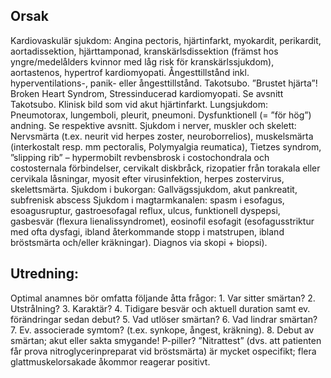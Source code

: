 ## Orsak

Kardiovaskulär sjukdom: Angina pectoris, hjärtinfarkt, myokardit, perikardit, aortadissektion, hjärttamponad, kranskärlsdissektion (främst hos yngre/medelålders kvinnor med låg risk för kranskärlssjukdom), aortastenos, hypertrof kardiomyopati.
Ångesttillstånd inkl. hyperventilations-, panik- eller ångesttillstånd.
Takotsubo. ”Brustet hjärta”! Broken Heart Syndrom, Stressinducerad kardiomyopati. Se avsnitt Takotsubo. Klinisk bild som vid akut hjärtinfarkt.
Lungsjukdom: Pneumotorax, lungemboli, pleurit, pneumoni. Dysfunktionell (= ”för hög”) andning. Se respektive avsnitt.
Sjukdom i nerver, muskler och skelett: Nervsmärta (t.ex. neurit vid herpes zoster, neuroborrelios), muskelsmärta (interkostalt resp. mm pectoralis, Polymyalgia reumatica), Tietzes syndrom, ”slipping rib” – hypermobilt revbensbrosk i costochondrala och costosternala förbindelser, cervikalt diskbråck, rizopatier från torakala eller cervikala låsningar, myosit efter virusinfektion, herpes zostervirus, skelettsmärta.
Sjukdom i bukorgan: Gallvägssjukdom, akut pankreatit, subfrenisk abscess
Sjukdom i magtarmkanalen: spasm i esofagus, esoagusruptur, gastroesofagal reflux, ulcus, funktionell dyspepsi, gasbesvär (flexura lienalissyndromet), eosinofil esofagit (esofagusstriktur med ofta dysfagi, ibland återkommande stopp i matstrupen, ibland bröstsmärta och/eller kräkningar). Diagnos via skopi + biopsi).

## Utredning:

Optimal anamnes bör omfatta följande åtta frågor: 1. Var sitter smärtan? 2. Utstrålning? 3. Karaktär? 4. Tidigare besvär och aktuell duration samt ev. förändringar sedan debut? 5. Vad utlöser smärtan? 6. Vad lindrar smärtan? 7. Ev. associerade symtom? (t.ex. synkope, ångest, kräkning). 8. Debut av smärtan; akut eller sakta smygande! P-piller? ”Nitrattest” (dvs. att patienten får prova nitroglycerinpreparat vid bröstsmärta) är mycket ospecifikt; flera glattmuskelorsakade åkommor reagerar positivt.

